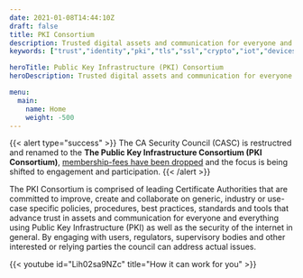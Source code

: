 ```yaml
---
date: 2021-01-08T14:44:10Z
draft: false
title: PKI Consortium
description: Trusted digital assets and communication for everyone and everything
keywords: ["trust","identity","pki","tls","ssl","crypto","iot","devices"]

heroTitle: Public Key Infrastructure (PKI) Consortium
heroDescription: Trusted digital assets and communication for everyone and everything

menu:
  main:
    name: Home
    weight: -500
---
```


{{< alert type="success" >}}
The CA Security Council (CASC) is restructred and renamed to the **The Public Key Infrastructure Consortium (PKI Consortium)**, [membership-fees have been dropped](/join/) and the focus is being shifted to engagement and participation.
{{< /alert >}}

The PKI Consortium is comprised of leading Certificate Authorities that are committed to improve, create and collaborate on generic, industry or use-case specific policies, procedures, best practices, standards and tools that advance trust in assets and communication for everyone and everything using Public Key Infrastructure (PKI) as well as the security of the internet in general. By engaging with users, regulators, supervisory bodies and other interested or relying parties the council can address actual issues. 

{{< youtube id="Lih02sa9NZc" title="How it can work for you" >}}